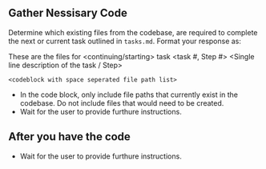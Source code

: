 ## Gather Nessisary Code

Determine which existing files from the codebase, are required to complete the next or current task outlined in `tasks.md`. Format your response as: 

These are the files for <continuing/starting> task <task #, Step #>
<Single line description of the task / Step>
```
<codeblock with space seperated file path list>
``` 

- In the code block, only include file paths that currently exist in the codebase. Do not include files that would need to be created.
- Wait for the user to provide furthure instructions.

## After you have the code

- Wait for the user to provide furthure instructions.